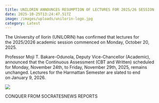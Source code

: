 ```yaml
---
title: UNILORIN ANNOUNCES RESUMPTION OF LECTURES FOR 2025/26 SESSION
date: 2025-10-25T13:24:47.517Z
image: /images/uploads/unilorin-logo.jpg
category: Latest
---
```

The University of Ilorin (UNILORIN) has confirmed that lectures for the 2025/2026 academic session commenced on Monday, October 20, 2025.

Professor Moji T. Bakare-Odunola, Deputy Vice-Chancellor (Academic), announced that the Continuous Assessment (CBT and Written) scheduled for Monday, November 24th, to Friday, November 29th, 2025, remains unchanged. Lectures for the Harmattan Semester are slated to end on January 9, 2026.

![](/images/uploads/whatsapp-image-2025-10-25-at-14.35.55_9fbbd62e.jpg)

C﻿ONQUER FROM SOCRATESNEWS REPORTS